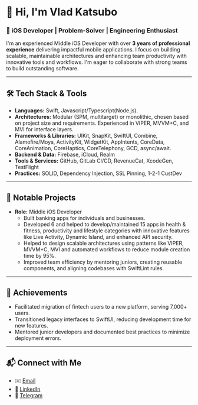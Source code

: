 # 👋 Hi, I'm Vlad Katsubo

### 🌟 iOS Developer | Problem-Solver | Engineering Enthusiast

I'm an experienced Middle iOS Developer with over **3 years of professional experience** delivering impactful mobile applications. I focus on building scalable, maintainable architectures and enhancing team productivity with innovative tools and workflows. I'm eager to collaborate with strong teams to build outstanding software.

---

## 🛠️ **Tech Stack & Tools**
- **Languages:** Swift, Javascript/Typescript(Node.js).
- **Architectures:** Modular (SPM, multitarget) or monolithic, chosen based on project size and requirements. Experienced in VIPER, MVVM+C, and MVI for interface layers.
- **Frameworks & Libraries:** UIKit, SnapKit, SwiftUI, Combine, Alamofire/Moya, ActivityKit, WidgetKit, AppIntents, CoreData, CoreAnimation, CoreHaptics, CoreTelephony, GCD, async/await.
- **Backend & Data:** Firebase, iCloud, Realm
- **Tools & Services:** GitHub, GitLab CI/CD, RevenueCat, XcodeGen, TestFlight
- **Practices:** SOLID, Dependency Injection, SSL Pinning, 1-2-1 CustDev

---

## 🚀 **Notable Projects**
- **Role:** Middle iOS Developer  
  - Built banking apps for individuals and businesses.
  - Developed 6 and helped to develop/maintained 15 apps in health & fitness, productivity and lifestyle categories with innovative features like Live Activity, Dynamic Island, and enhanced API security.
  - Helped to design scalable architectures using patterns like VIPER, MVVM+C, MVI and automated workflows to reduce module creation time by 95%.
  - Improved team efficiency by mentoring juniors, creating reusable components, and aligning codebases with SwiftLint rules.

---

## 🎯 **Achievements**
- Facilitated migration of fintech users to a new platform, serving 7,000+ users.
- Transitioned legacy interfaces to SwiftUI, reducing development time for new features.
- Mentored junior developers and documented best practices to minimize deployment errors.

---

## 📬 **Connect with Me**
- ✉️ [Email](mailto:vladislav.katsubo@gmail.com)
- 🔗 [LinkedIn](https://www.linkedin.com/in/vlad-katsubo/)
- 📱 [Telegram](https://t.me/vlad_katsubo)
